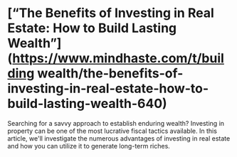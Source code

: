 
# [“The Benefits of Investing in Real Estate: How to Build Lasting Wealth”](https://www.mindhaste.com/t/building wealth/the-benefits-of-investing-in-real-estate-how-to-build-lasting-wealth-640)

Searching for a savvy approach to establish enduring wealth? Investing in property can be one of the most lucrative fiscal tactics available. In this article, we'll investigate the numerous advantages of investing in real estate and how you can utilize it to generate long-term riches.
    